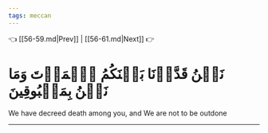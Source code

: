 ```yaml
---
tags: meccan
---
```


👈 [[56-59.md|Prev]] | [[56-61.md|Next]] 👉

# نَحۡنُ قَدَّرۡنَا بَيۡنَكُمُ ٱلۡمَوۡتَ وَمَا نَحۡنُ بِمَسۡبُوقِينَ

We have decreed death among you, and We are not to be outdone

---

